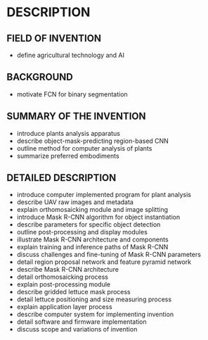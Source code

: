 # DESCRIPTION

## FIELD OF INVENTION

- define agricultural technology and AI

## BACKGROUND

- motivate FCN for binary segmentation

## SUMMARY OF THE INVENTION

- introduce plants analysis apparatus
- describe object-mask-predicting region-based CNN
- outline method for computer analysis of plants
- summarize preferred embodiments

## DETAILED DESCRIPTION

- introduce computer implemented program for plant analysis
- describe UAV raw images and metadata
- explain orthomosaicking module and image splitting
- introduce Mask R-CNN algorithm for object instantiation
- describe parameters for specific object detection
- outline post-processing and display modules
- illustrate Mask R-CNN architecture and components
- explain training and inference paths of Mask R-CNN
- discuss challenges and fine-tuning of Mask R-CNN parameters
- detail region proposal network and feature pyramid network
- describe Mask R-CNN architecture
- detail orthomosaicking process
- explain post-processing module
- describe gridded lettuce mask process
- detail lettuce positioning and size measuring process
- explain application layer process
- describe computer system for implementing invention
- detail software and firmware implementation
- discuss scope and variations of invention

